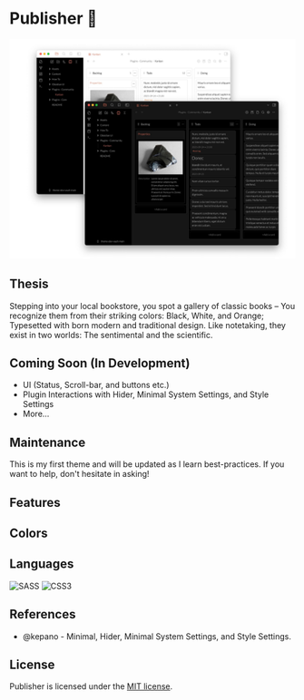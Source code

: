 # Publisher 🐧

![photo](src/photo.jpg)

## Thesis
Stepping into your local bookstore, you spot a gallery of classic books – You recognize them from their striking colors: Black, White, and Orange; Typesetted with born modern and traditional design. Like notetaking, they exist in two worlds: The sentimental and the scientific.

## Coming Soon (In Development)
* UI (Status, Scroll-bar, and buttons etc.)
* Plugin Interactions with Hider, Minimal System Settings, and Style Settings
* More...


## Maintenance

This is my first theme and will be updated as I learn best-practices. If you want to help, don't hesitate in asking!  

## Features


## Colors



## Languages
![SASS](https://img.shields.io/badge/SASS-hotpink.svg?style=for-the-badge&logo=SASS&logoColor=white)
![CSS3](https://img.shields.io/badge/css3-%231572B6.svg?style=for-the-badge&logo=css3&logoColor=white)

## References

* @kepano - Minimal, Hider, Minimal System Settings, and Style Settings.

## License

Publisher is licensed under the [MIT license](https://github.com/aidanastridge/Publisher/blob/master/LICENSE).

